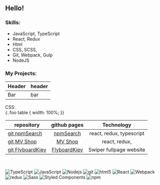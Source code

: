 ## Hello!

### Skills:

-   JavaScript, TypeScript
-   React, Redux
-   Html
-   CSS, SCSS,
-   Git, Webpack, Gulp
-   NodeJS

### My Projects:

<div class="foo">

Header | header
------ | -----
Bar | bar

</div>
CSS:



<div style="width: 100%">
{:.foo table {
  width: 100%;
}}

| repository                                                                   |                               github pages                                |        Technology        |
| ---------------------------------------------------------------------------- | :-----------------------------------------------------------------------: | :----------------------: |
| <a href="https://github.com/serhiihaniuk/findnpm">git npmSearch</a>          |     <a href="https://serhiihaniuk.github.io/findnpm/"> npmSearch</a>      | react, redux, typescript |
| <a href="https://github.com/serhiihaniuk/mvshop">git MV Shop</a>             |       <a href="https://serhiihaniuk.github.io/mvshop/"> MV Shop</a>       |      react, redux,       |
| <a href="https://github.com/serhiihaniuk/FlyboardKiev-">git FlyboardKiev</a> | <a href="https://github.com/serhiihaniuk/FlyboardKiev-"> FlyboardKiev</a> | Swiper fullpage website  |

</div>
</br>

<p>
 

  <img alt="TypeScript" src="https://img.shields.io/badge/-TypeScript-007ACC?style=flat-square&logo=typescript&logoColor=white" />
  <img alt="JavaScript" src="https://img.shields.io/badge/-JavaScript-FCAA00?style=flat-square&logo=JavaScript&logoColor=white" />
  <img alt="Nodejs" src="https://img.shields.io/badge/-Nodejs-43853d?style=flat-square&logo=Node.js&logoColor=white" />
  <img alt="git" src="https://img.shields.io/badge/-Git-F05032?style=flat-square&logo=git&logoColor=white" />
  <img alt="html5" src="https://img.shields.io/badge/-HTML5-E34F26?style=flat-square&logo=html5&logoColor=white" />
  <img alt="React" src="https://img.shields.io/badge/-React-45b8d8?style=flat-square&logo=react&logoColor=white" />
  <img alt="Webpack" src="https://img.shields.io/badge/-Webpack-8DD6F9?style=flat-square&logo=webpack&logoColor=white" /> 
  <img alt="redux" src="https://img.shields.io/badge/-Redux-764ABC?style=flat-square&logo=redux&logoColor=white" />
  <img alt="Sass" src="https://img.shields.io/badge/-Sass-CC6699?style=flat-square&logo=sass&logoColor=white" />
  <img alt="Styled Components" src="https://img.shields.io/badge/-Styled_Components-db7092?style=flat-square&logo=styled-components&logoColor=white" />
  <img alt="npm" src="https://img.shields.io/badge/-NPM-CB3837?style=flat-square&logo=npm&logoColor=white" />

 
</p>
